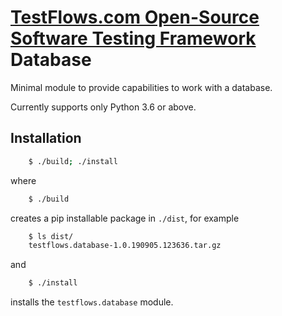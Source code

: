 # [TestFlows.com Open-Source Software Testing Framework] Database

Minimal module to provide capabilities to work with a database.

Currently supports only Python 3.6 or above.

## Installation

```bash
    $ ./build; ./install
```

where

```bash
    $ ./build
```

creates a pip installable package in `./dist`, for example

```bash
    $ ls dist/
    testflows.database-1.0.190905.123636.tar.gz
```

and

```bash
    $ ./install
```

installs the `testflows.database` module.

[TestFlows.com Open-Source Software Testing Framework]: https://testflows.com
